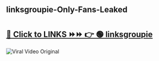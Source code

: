 
 ## linksgroupie-Only-Fans-Leaked

# <h2><a href="https://clipsfans.com/linksgroupie&ref=git">🔗 Click to LINKS ⏩⏩ 👉 🟢 linksgroupie </a></h2>

<a href="https://clipsfans.com/linksgroupie&ref=git" rel="nofollow" data-target="animated-image.originalLink"><img src="https://i.ibb.co.com/xMMVF88/686577567.gif" alt="Viral Video Original" style="max-width: 100%; display: inline-block;" data-target="animated-image.originalImage"></a>
